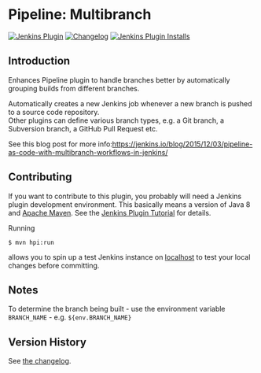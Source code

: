 # Pipeline: Multibranch

[![Jenkins Plugin](https://img.shields.io/jenkins/plugin/v/workflow-multibranch)](https://plugins.jenkins.io/workflow-multibranch)
[![Changelog](https://img.shields.io/github/v/tag/jenkinsci/workflow-multibranch-plugin?label=changelog)](https://github.com/jenkinsci/workflow-multibranch-plugin/blob/master/CHANGELOG.md)
[![Jenkins Plugin Installs](https://img.shields.io/jenkins/plugin/i/workflow-multibranch?color=blue)](https://plugins.jenkins.io/workflow-multibranch)

## Introduction

Enhances Pipeline plugin to handle branches better by automatically
grouping builds from different branches.

Automatically creates a new Jenkins job whenever a new branch is pushed
to a source code repository.  
Other plugins can define various branch types, e.g. a Git branch, a
Subversion branch, a GitHub Pull Request etc.

See this blog post for more
info:<https://jenkins.io/blog/2015/12/03/pipeline-as-code-with-multibranch-workflows-in-jenkins/>

## Contributing

If you want to contribute to this plugin, you probably will need a Jenkins plugin development
environment. This basically means a version of Java 8
and [Apache Maven]. See the [Jenkins Plugin Tutorial] for details.

Running

    $ mvn hpi:run

allows you to spin up a test Jenkins instance on [localhost] to test your
local changes before committing.

[Apache Maven]: https://maven.apache.org/
[Jenkins Plugin Tutorial]: https://jenkins.io/doc/developer/tutorial/prepare/
[localhost]: http://localhost:8080/jenkins/

## Notes

To determine the branch being built - use the environment variable
`BRANCH_NAME` - e.g. `${env.BRANCH_NAME}`

## Version History

See [the changelog](CHANGELOG.md).
